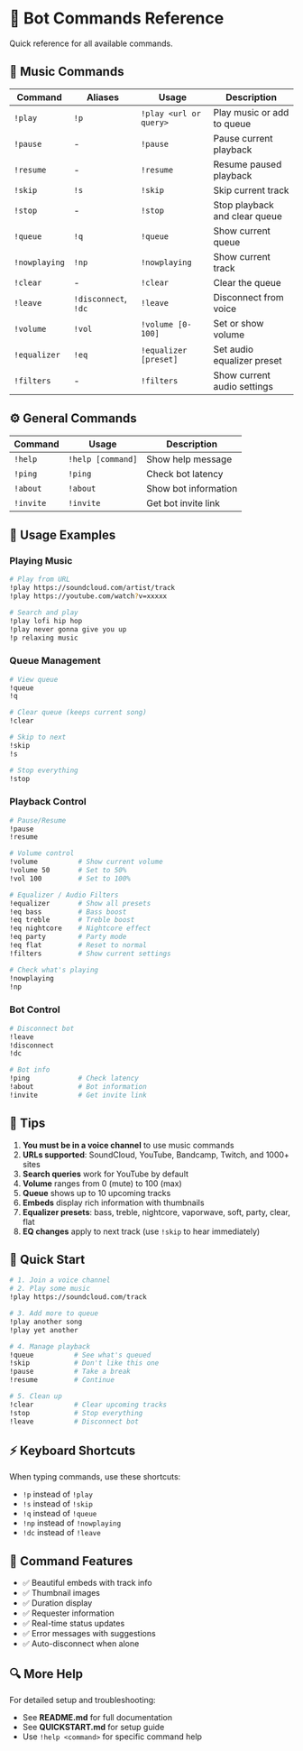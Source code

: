 # 🎵 Bot Commands Reference

Quick reference for all available commands.

## 🎵 Music Commands

| Command | Aliases | Usage | Description |
|---------|---------|-------|-------------|
| `!play` | `!p` | `!play <url or query>` | Play music or add to queue |
| `!pause` | - | `!pause` | Pause current playback |
| `!resume` | - | `!resume` | Resume paused playback |
| `!skip` | `!s` | `!skip` | Skip current track |
| `!stop` | - | `!stop` | Stop playback and clear queue |
| `!queue` | `!q` | `!queue` | Show current queue |
| `!nowplaying` | `!np` | `!nowplaying` | Show current track |
| `!clear` | - | `!clear` | Clear the queue |
| `!leave` | `!disconnect`, `!dc` | `!leave` | Disconnect from voice |
| `!volume` | `!vol` | `!volume [0-100]` | Set or show volume |
| `!equalizer` | `!eq` | `!equalizer [preset]` | Set audio equalizer preset |
| `!filters` | - | `!filters` | Show current audio settings |

## ⚙️ General Commands

| Command | Usage | Description |
|---------|-------|-------------|
| `!help` | `!help [command]` | Show help message |
| `!ping` | `!ping` | Check bot latency |
| `!about` | `!about` | Show bot information |
| `!invite` | `!invite` | Get bot invite link |

## 📝 Usage Examples

### Playing Music

```bash
# Play from URL
!play https://soundcloud.com/artist/track
!play https://youtube.com/watch?v=xxxxx

# Search and play
!play lofi hip hop
!play never gonna give you up
!p relaxing music
```

### Queue Management

```bash
# View queue
!queue
!q

# Clear queue (keeps current song)
!clear

# Skip to next
!skip
!s

# Stop everything
!stop
```

### Playback Control

```bash
# Pause/Resume
!pause
!resume

# Volume control
!volume          # Show current volume
!volume 50       # Set to 50%
!vol 100         # Set to 100%

# Equalizer / Audio Filters
!equalizer       # Show all presets
!eq bass         # Bass boost
!eq treble       # Treble boost
!eq nightcore    # Nightcore effect
!eq party        # Party mode
!eq flat         # Reset to normal
!filters         # Show current settings

# Check what's playing
!nowplaying
!np
```

### Bot Control

```bash
# Disconnect bot
!leave
!disconnect
!dc

# Bot info
!ping            # Check latency
!about           # Bot information
!invite          # Get invite link
```

## 🎯 Tips

1. **You must be in a voice channel** to use music commands
2. **URLs supported**: SoundCloud, YouTube, Bandcamp, Twitch, and 1000+ sites
3. **Search queries** work for YouTube by default
4. **Volume** ranges from 0 (mute) to 100 (max)
5. **Queue** shows up to 10 upcoming tracks
6. **Embeds** display rich information with thumbnails
7. **Equalizer presets**: bass, treble, nightcore, vaporwave, soft, party, clear, flat
8. **EQ changes** apply to next track (use `!skip` to hear immediately)

## 🚀 Quick Start

```bash
# 1. Join a voice channel
# 2. Play some music
!play https://soundcloud.com/track

# 3. Add more to queue
!play another song
!play yet another

# 4. Manage playback
!queue          # See what's queued
!skip           # Don't like this one
!pause          # Take a break
!resume         # Continue

# 5. Clean up
!clear          # Clear upcoming tracks
!stop           # Stop everything
!leave          # Disconnect bot
```

## ⚡ Keyboard Shortcuts

When typing commands, use these shortcuts:

- `!p` instead of `!play`
- `!s` instead of `!skip`
- `!q` instead of `!queue`
- `!np` instead of `!nowplaying`
- `!dc` instead of `!leave`

## 🎨 Command Features

- ✅ Beautiful embeds with track info
- ✅ Thumbnail images
- ✅ Duration display
- ✅ Requester information
- ✅ Real-time status updates
- ✅ Error messages with suggestions
- ✅ Auto-disconnect when alone

## 🔍 More Help

For detailed setup and troubleshooting:
- See **README.md** for full documentation
- See **QUICKSTART.md** for setup guide
- Use `!help <command>` for specific command help



